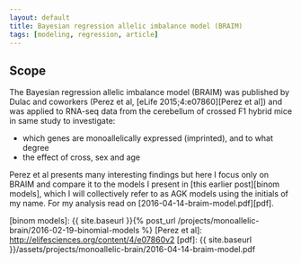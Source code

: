 ```yaml
---
layout: default
title: Bayesian regression allelic imbalance model (BRAIM)
tags: [modeling, regression, article]
---
```


## Scope

The Bayesian regression allelic imbalance model (BRAIM) was published by Dulac and coworkers (Perez et al, [eLife 2015;4:e07860][Perez et al]) and was applied to RNA-seq data from the cerebellum of crossed F1 hybrid mice in same study to investigate:

* which genes are monoallelically expressed (imprinted), and to what degree
* the effect of cross, sex and age

Perez et al presents many interesting findings but here I focus only on BRAIM and compare it to the models I present in [this earlier post][binom models], which I will collectively refer to as AGK models using the initials of my name.  For my analysis read on [2016-04-14-braim-model.pdf][pdf].

[binom models]: {{ site.baseurl }}{% post_url /projects/monoallelic-brain/2016-02-19-binomial-models %}
[Perez et al]: http://elifesciences.org/content/4/e07860v2
[pdf]: {{ site.baseurl }}/assets/projects/monoallelic-brain/2016-04-14-braim-model.pdf
<!-- MathJax scripts -->
<script type="text/javascript" src="https://cdn.mathjax.org/mathjax/latest/MathJax.js?config=TeX-AMS-MML_HTMLorMML"></script>
